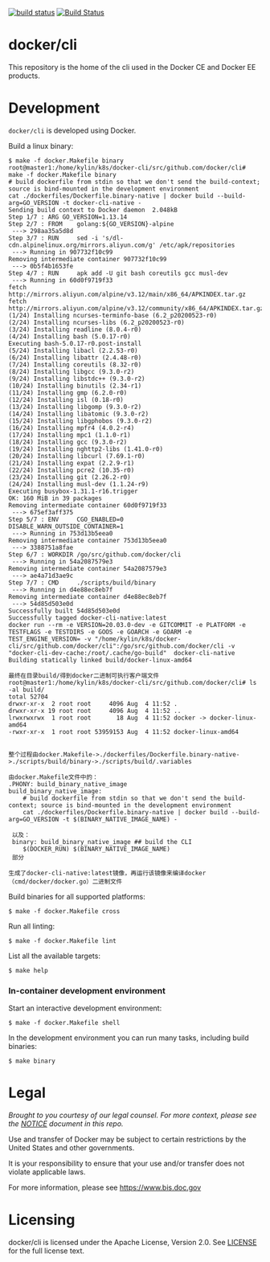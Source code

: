 [![build status](https://circleci.com/gh/docker/cli.svg?style=shield)](https://circleci.com/gh/docker/cli/tree/master)
[![Build Status](https://ci.docker.com/public/job/cli/job/master/badge/icon)](https://ci.docker.com/public/job/cli/job/master)

docker/cli
==========

This repository is the home of the cli used in the Docker CE and
Docker EE products.

Development
===========

`docker/cli` is developed using Docker.

Build a linux binary:

```
$ make -f docker.Makefile binary
root@master1:/home/kylin/k8s/docker-cli/src/github.com/docker/cli# make -f docker.Makefile binary
# build dockerfile from stdin so that we don't send the build-context; source is bind-mounted in the development environment
cat ./dockerfiles/Dockerfile.binary-native | docker build --build-arg=GO_VERSION -t docker-cli-native -
Sending build context to Docker daemon  2.048kB
Step 1/7 : ARG GO_VERSION=1.13.14
Step 2/7 : FROM    golang:${GO_VERSION}-alpine
 ---> 298aa35a5d8d
Step 3/7 : RUN     sed -i 's/dl-cdn.alpinelinux.org/mirrors.aliyun.com/g' /etc/apk/repositories
 ---> Running in 907732f10c99
Removing intermediate container 907732f10c99
 ---> 0b5f4b1653fe
Step 4/7 : RUN     apk add -U git bash coreutils gcc musl-dev
 ---> Running in 60d0f9719f33
fetch http://mirrors.aliyun.com/alpine/v3.12/main/x86_64/APKINDEX.tar.gz
fetch http://mirrors.aliyun.com/alpine/v3.12/community/x86_64/APKINDEX.tar.gz
(1/24) Installing ncurses-terminfo-base (6.2_p20200523-r0)
(2/24) Installing ncurses-libs (6.2_p20200523-r0)
(3/24) Installing readline (8.0.4-r0)
(4/24) Installing bash (5.0.17-r0)
Executing bash-5.0.17-r0.post-install
(5/24) Installing libacl (2.2.53-r0)
(6/24) Installing libattr (2.4.48-r0)
(7/24) Installing coreutils (8.32-r0)
(8/24) Installing libgcc (9.3.0-r2)
(9/24) Installing libstdc++ (9.3.0-r2)
(10/24) Installing binutils (2.34-r1)
(11/24) Installing gmp (6.2.0-r0)
(12/24) Installing isl (0.18-r0)
(13/24) Installing libgomp (9.3.0-r2)
(14/24) Installing libatomic (9.3.0-r2)
(15/24) Installing libgphobos (9.3.0-r2)
(16/24) Installing mpfr4 (4.0.2-r4)
(17/24) Installing mpc1 (1.1.0-r1)
(18/24) Installing gcc (9.3.0-r2)
(19/24) Installing nghttp2-libs (1.41.0-r0)
(20/24) Installing libcurl (7.69.1-r0)
(21/24) Installing expat (2.2.9-r1)
(22/24) Installing pcre2 (10.35-r0)
(23/24) Installing git (2.26.2-r0)
(24/24) Installing musl-dev (1.1.24-r9)
Executing busybox-1.31.1-r16.trigger
OK: 160 MiB in 39 packages
Removing intermediate container 60d0f9719f33
 ---> 675ef3aff375
Step 5/7 : ENV     CGO_ENABLED=0         DISABLE_WARN_OUTSIDE_CONTAINER=1
 ---> Running in 753d13b5eea0
Removing intermediate container 753d13b5eea0
 ---> 3388751a8fae
Step 6/7 : WORKDIR /go/src/github.com/docker/cli
 ---> Running in 54a2087579e3
Removing intermediate container 54a2087579e3
 ---> ae4a71d3ae9c
Step 7/7 : CMD     ./scripts/build/binary
 ---> Running in d4e88ec8eb7f
Removing intermediate container d4e88ec8eb7f
 ---> 54d85d503e0d
Successfully built 54d85d503e0d
Successfully tagged docker-cli-native:latest
docker run --rm -e VERSION=20.03.0-dev -e GITCOMMIT -e PLATFORM -e TESTFLAGS -e TESTDIRS -e GOOS -e GOARCH -e GOARM -e TEST_ENGINE_VERSION= -v "/home/kylin/k8s/docker-cli/src/github.com/docker/cli":/go/src/github.com/docker/cli -v "docker-cli-dev-cache:/root/.cache/go-build"  docker-cli-native
Building statically linked build/docker-linux-amd64

最终在目录build/得到docker二进制可执行客户端文件
root@master1:/home/kylin/k8s/docker-cli/src/github.com/docker/cli# ls -al build/
total 52704
drwxr-xr-x  2 root root     4096 Aug  4 11:52 .
drwxr-xr-x 19 root root     4096 Aug  4 11:52 ..
lrwxrwxrwx  1 root root       18 Aug  4 11:52 docker -> docker-linux-amd64
-rwxr-xr-x  1 root root 53959153 Aug  4 11:52 docker-linux-amd64


整个过程由docker.Makefile->./dockerfiles/Dockerfile.binary-native->./scripts/build/binary->./scripts/build/.variables

由docker.Makefile文件中的：
.PHONY: build_binary_native_image
build_binary_native_image:
	# build dockerfile from stdin so that we don't send the build-context; source is bind-mounted in the development environment
	cat ./dockerfiles/Dockerfile.binary-native | docker build --build-arg=GO_VERSION -t $(BINARY_NATIVE_IMAGE_NAME) -
 
 以及：
 binary: build_binary_native_image ## build the CLI
	$(DOCKER_RUN) $(BINARY_NATIVE_IMAGE_NAME)
 部分
 
生成了docker-cli-native:latest镜像，再运行该镜像来编译docker（cmd/docker/docker.go）二进制文件
```



Build binaries for all supported platforms:

```
$ make -f docker.Makefile cross
```

Run all linting:

```
$ make -f docker.Makefile lint
```

List all the available targets:

```
$ make help
```

### In-container development environment

Start an interactive development environment:

```
$ make -f docker.Makefile shell
```

In the development environment you can run many tasks, including build binaries:

```
$ make binary
```

Legal
=====
*Brought to you courtesy of our legal counsel. For more context,
please see the [NOTICE](https://github.com/docker/cli/blob/master/NOTICE) document in this repo.*

Use and transfer of Docker may be subject to certain restrictions by the
United States and other governments.

It is your responsibility to ensure that your use and/or transfer does not
violate applicable laws.

For more information, please see https://www.bis.doc.gov

Licensing
=========
docker/cli is licensed under the Apache License, Version 2.0. See
[LICENSE](https://github.com/docker/docker/blob/master/LICENSE) for the full
license text.

